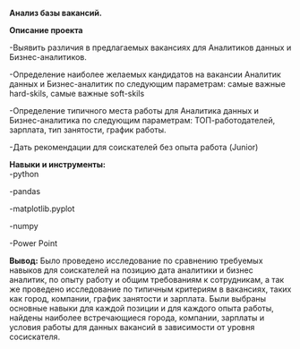 **Анализ базы вакансий.**

**Описание проекта**

-Выявить различия в предлагаемых вакансиях для Аналитиков данных и Бизнес-аналитиков.

-Определение наиболее желаемых кандидатов на вакансии Аналитик данных и Бизнес-аналитик по следующим параметрам: самые важные hard-skils, самые важные soft-skils

-Определение типичного места работы для Аналитика данных и Бизнес-аналитика по следующим параметрам: ТОП-работодателей, зарплата, тип занятости, график работы.

-Дать рекомендации для соискателей без опыта работа (Junior)


**Навыки и инструменты:**
<br>-python

-pandas

-matplotlib.pyplot

-numpy

-Power Point

**Вывод:**
Было проведено исследование по сравнению требуемых навыков для соискателей на позицию дата аналитики и бизнес аналитик, по опыту работу и общим требованиям к сотрудникам, а так же проведено исследование по типичным критериям в вакансиях, таких как город, компании, график занятости и зарплата. Были выбраны основные навыки для каждой позиции и для каждого опыта работы, найдены наиболее встречающиеся города, компании, зарплаты и условия работы для данных вакансий в зависимости от уровня сосискателя.
